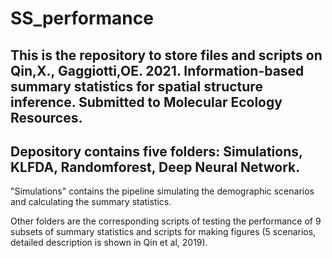 # SS_performance

## This is the repository to store files and scripts on Qin,X., Gaggiotti,OE. 2021. Information-based summary statistics for spatial structure inference. Submitted to Molecular Ecology Resources.

## Depository contains five folders: Simulations, KLFDA, Randomforest, Deep Neural Network. 
"Simulations" contains the pipeline simulating the demographic scenarios and calculating the summary statistics.

Other folders are the corresponding scripts of testing the performance of 9 subsets of summary statistics and scripts for making figures (5 scenarios, detailed description is shown in Qin et al, 2019).  


